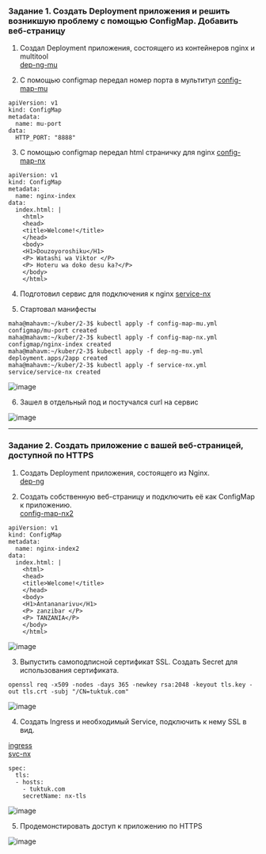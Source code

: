 ### Задание 1. Создать Deployment приложения и решить возникшую проблему с помощью ConfigMap. Добавить веб-страницу

1. Создал Deployment приложения, состоящего из контейнеров nginx и multitool   
 [dep-ng-mu](https://github.com/Heimdier/DEV/blob/main/Kube/2.3/dep-ng-mu.yml)

2. С помощью configmap передал номер порта в мультитул  [config-map-mu](https://github.com/Heimdier/DEV/blob/main/Kube/2.3/config-map-mu.yml)    
```shell
apiVersion: v1
kind: ConfigMap
metadata:
  name: mu-port
data:
  HTTP_PORT: "8888"
```

3. С помощью configmap передал html страничку для nginx  [config-map-nx](https://github.com/Heimdier/DEV/blob/main/Kube/2.3/config-map-nx.yml)
```shell
apiVersion: v1
kind: ConfigMap
metadata:
  name: nginx-index
data:
  index.html: |
    <html>
    <head>
    <title>Welcome!</title>
    </head>
    <body>
    <H1>Douzoyoroshiku</H1>
    <P> Watashi wa Viktor </P>
    <P> Hoteru wa doko desu ka?</P>
    </body>
    </html>
```

4. Подготовил сервис для подключения к nginx [service-nx](https://github.com/Heimdier/DEV/blob/main/Kube/2.3/service-nx.yml)

5. Стартовал манифесты
```shell
maha@mahavm:~/kuber/2-3$ kubectl apply -f config-map-mu.yml
configmap/mu-port created
maha@mahavm:~/kuber/2-3$ kubectl apply -f config-map-nx.yml
configmap/nginx-index created
maha@mahavm:~/kuber/2-3$ kubectl apply -f dep-ng-mu.yml
deployment.apps/2app created
maha@mahavm:~/kuber/2-3$ kubectl apply -f service-nx.yml
service/service-nx created
```
![image](https://github.com/user-attachments/assets/fed05a12-40d8-4be9-8f4f-e58f40e3dbcf)

6. Зашел в отдельный под и постучался curl на сервис

![image](https://github.com/user-attachments/assets/77e5612a-2131-413d-861e-528e98b788bf)

------

### Задание 2. Создать приложение с вашей веб-страницей, доступной по HTTPS     

1. Создать Deployment приложения, состоящего из Nginx.     
 [dep-ng](https://github.com/Heimdier/DEV/blob/main/Kube/2.3/dep-ng.yml)

2. Создать собственную веб-страницу и подключить её как ConfigMap к приложению.     
[config-map-nx2](https://github.com/Heimdier/DEV/blob/main/Kube/2.3/config-map-nx2.yml)
```shell
apiVersion: v1
kind: ConfigMap
metadata:
  name: nginx-index2
data:
  index.html: |
    <html>
    <head>
    <title>Welcome!</title>
    </head>
    <body>
    <H1>Antananarivu</H1>
    <P> zanzibar </P>
    <P> TANZANIA</P>
    </body>
    </html>
```

![image](https://github.com/user-attachments/assets/1a08e540-8ba0-459c-91f1-e0167c1f00d3)

3. Выпустить самоподписной сертификат SSL. Создать Secret для использования сертификата.    
```shell
openssl req -x509 -nodes -days 365 -newkey rsa:2048 -keyout tls.key -out tls.crt -subj "/CN=tuktuk.com"
```
![image](https://github.com/user-attachments/assets/61346d19-5533-4300-ac72-f444f7108322)


4. Создать Ingress и необходимый Service, подключить к нему SSL в вид. 

[ingress](https://github.com/Heimdier/DEV/blob/main/Kube/2.3/ingress.yml)    
[svc-nx](https://github.com/Heimdier/DEV/blob/main/Kube/2.3/svc-nx.yml)    
```shell
spec:
  tls:
  - hosts:
    - tuktuk.com
    secretName: nx-tls
```
![image](https://github.com/user-attachments/assets/daf4ecce-f9af-4083-839e-963888eb43fa)

5. Продемонстировать доступ к приложению по HTTPS    

![image](https://github.com/user-attachments/assets/1aa25634-15c5-4c65-91d8-696a5c33fd14)





